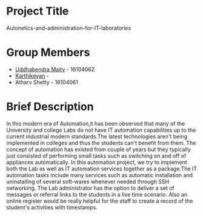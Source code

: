 # Project Title
Autonetics-and-administration-for-IT-laboratories

# Group Members
- [Uddhabendra Maity](https://github.com/ubmaity) - 16104062
- [Karthikeyan](https://github.com/karthik723) -
- Atharv Shetty - 16104061

# Brief Description
In this modern era of Automation,it has been observed that many of the University
and college Labs do not have IT automation capabilities up to the current industrial modern
standards.The latest technologies aren't being implemented in colleges and thus the students
can't benefit from them. The concept of automation has existed from couple of years but they
typically just consisted of performing small tasks such as switching on and off of appliances
automatically. In this automation project, we try to implement both the Lab as well as IT
automation services together as a package.The IT automation tasks include many services
such as automatic installation and uninstalling of several soft-wares whenever needed through
SSH networking. The Lab administrator has the option to deliver a set of messages or referral
links to the students in a live time scenario. Also an online register would be really helpful
for the staff to create a record of the student's activities with timestamps.
